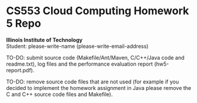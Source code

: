 # CS553 Cloud Computing Homework 5 Repo
**Illinois Institute of Technology**  
Student: please-write-name (please-write-email-address)

TO-DO: submit source code (Makefile/Ant/Maven, C/C++/Java code and readme.txt), log files and the performance 
evaluation report (hw5-report.pdf).

TO-DO: remove source code files that are not used (for example if you decided to implement the homework assignment in 
Java please remove the C and C++ source code files and Makefile).

